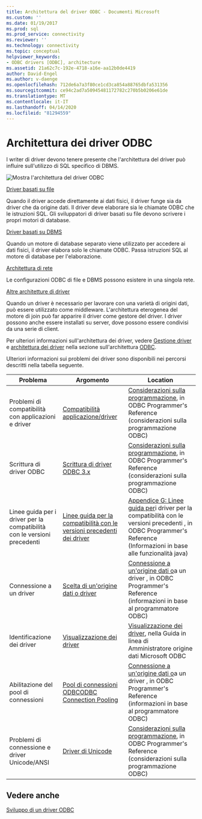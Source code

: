 ```yaml
---
title: Architettura del driver ODBC - Documenti Microsoft
ms.custom: ''
ms.date: 01/19/2017
ms.prod: sql
ms.prod_service: connectivity
ms.reviewer: ''
ms.technology: connectivity
ms.topic: conceptual
helpviewer_keywords:
- ODBC drivers [ODBC], architecture
ms.assetid: 21a62c7c-192e-4718-a16e-aa12b0de4419
author: David-Engel
ms.author: v-daenge
ms.openlocfilehash: 712de6a7a3f80ce1cd3ca854a88765dbfa531356
ms.sourcegitcommit: ce94c2ad7a50945481172782c270b5b0206e61de
ms.translationtype: MT
ms.contentlocale: it-IT
ms.lasthandoff: 04/14/2020
ms.locfileid: "81294559"
---
```

# <a name="odbc-driver-architecture"></a>Architettura dei driver ODBC
I writer di driver devono tenere presente che l'architettura del driver può influire sull'utilizzo di SQL specifico di DBMS.  
  
 ![Mostra l'architettura del driver ODBC](../../../odbc/reference/develop-driver/media/odbcdriverovruarch.gif "ODBCDriverOvruArch")  
  
 [Driver basati su file](../../../odbc/reference/file-based-drivers.md)  
  
 Quando il driver accede direttamente ai dati fisici, il driver funge sia da driver che da origine dati. Il driver deve elaborare sia le chiamate ODBC che le istruzioni SQL. Gli sviluppatori di driver basati su file devono scrivere i propri motori di database.  
  
 [Driver basati su DBMS](../../../odbc/reference/dbms-based-drivers.md)  
  
 Quando un motore di database separato viene utilizzato per accedere ai dati fisici, il driver elabora solo le chiamate ODBC. Passa istruzioni SQL al motore di database per l'elaborazione.  
  
 [Architettura di rete](../../../odbc/reference/network-example.md)  
  
 Le configurazioni ODBC di file e DBMS possono esistere in una singola rete.  
  
 [Altre architetture di driver](../../../odbc/reference/other-driver-architectures.md)  
  
 Quando un driver è necessario per lavorare con una varietà di origini dati, può essere utilizzato come middleware. L'architettura eterogenea del motore di join può far apparire il driver come gestore del driver. I driver possono anche essere installati su server, dove possono essere condivisi da una serie di client.  
  
 Per ulteriori informazioni sull'architettura dei driver, vedere [Gestione driver](../../../odbc/reference/the-driver-manager.md) e [architettura dei driver](../../../odbc/reference/driver-architecture.md) nella sezione sull'architettura [ODBC](../../../odbc/reference/odbc-architecture.md).  
  
 Ulteriori informazioni sui problemi dei driver sono disponibili nei percorsi descritti nella tabella seguente.  
  
|Problema|Argomento|Location|  
|-----------|-----------|--------------|  
|Problemi di compatibilità con applicazioni e driver|[Compatibilità applicazione/driver](../../../odbc/reference/develop-app/application-and-driver-compatibility.md)|[Considerazioni sulla programmazione](../../../odbc/reference/develop-app/programming-considerations.md), in ODBC Programmer's Reference (considerazioni sulla programmazione ODBC)|  
|Scrittura di driver ODBC|[Scrittura di driver ODBC 3.x](../../../odbc/reference/develop-app/writing-odbc-3-x-drivers.md)|[Considerazioni sulla programmazione](../../../odbc/reference/develop-app/programming-considerations.md), in ODBC Programmer's Reference (considerazioni sulla programmazione ODBC)|  
|Linee guida per i driver per la compatibilità con le versioni precedenti|[Linee guida per la compatibilità con le versioni precedenti dei driver](../../../odbc/reference/appendixes/appendix-g-driver-guidelines-for-backward-compatibility.md)|[Appendice G: Linee guida per](../../../odbc/reference/appendixes/appendix-g-driver-guidelines-for-backward-compatibility.md)i driver per la compatibilità con le versioni precedenti , in ODBC Programmer's Reference (Informazioni in base alle funzionalità java)|  
|Connessione a un driver|[Scelta di un'origine dati o driver](../../../odbc/reference/develop-app/choosing-a-data-source-or-driver.md)|[Connessione a un'origine dati o](../../../odbc/reference/develop-app/connecting-to-a-data-source-or-driver.md)a un driver , in ODBC Programmer's Reference (informazioni in base al programmatore ODBC)|  
|Identificazione dei driver|[Visualizzazione dei driver](../../../odbc/admin/viewing-drivers.md)|[Visualizzazione dei driver](../../../odbc/admin/viewing-drivers.md), nella Guida in linea di Amministratore origine dati Microsoft ODBC|  
|Abilitazione del pool di connessioni|[Pool di connessioni ODBCODBC Connection Pooling](../../../odbc/reference/develop-app/driver-manager-connection-pooling.md)|[Connessione a un'origine dati o](../../../odbc/reference/develop-app/connecting-to-a-data-source-or-driver.md)a un driver , in ODBC Programmer's Reference (informazioni in base al programmatore ODBC)|  
|Problemi di connessione e driver Unicode/ANSI|[Driver di Unicode](../../../odbc/reference/develop-app/unicode-drivers.md)|[Considerazioni sulla programmazione](../../../odbc/reference/develop-app/programming-considerations.md), in ODBC Programmer's Reference (considerazioni sulla programmazione ODBC)|  
  
## <a name="see-also"></a>Vedere anche  
 [Sviluppo di un driver ODBC](../../../odbc/reference/develop-driver/developing-an-odbc-driver.md)
